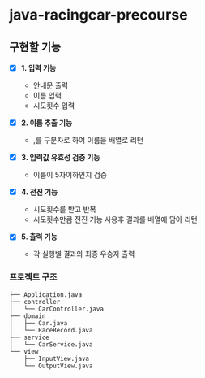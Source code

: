 # java-racingcar-precourse

## 구현할 기능

- [x] **1. 입력 기능**
    - 안내문 출력
    - 이름 입력
    - 시도횟수 입력

- [x] **2. 이름 추출 기능**
  - ,를 구분자로 하여 이름을 배열로 리턴
  
- [x] **3. 입력값 유효성 검증 기능**
    - 이름이 5자이하인지 검증

- [x] **4. 전진 기능**
    - 시도횟수를 받고 반복
    - 시도횟수만큼 전진 기능 사용후 결과를 배열에 담아 리턴

- [x] **5. 출력 기능**
    - 각 실행별 결과와 최종 우승자 출력

### 프로젝트 구조
```
├── Application.java
├── controller
│   └── CarController.java
├── domain
│   ├── Car.java
│   └── RaceRecord.java
├── service
│   └── CarService.java
└── view
    ├── InputView.java
    └── OutputView.java
```
